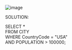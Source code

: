![image](https://github.com/sandvoxy/sql/assets/112099595/5291c966-2ba0-4315-9af2-eef1343d784c)

SOLUTION:

SELECT * \
FROM CITY \
WHERE CountryCode = "USA" \
AND POPULATION > 100000; 

